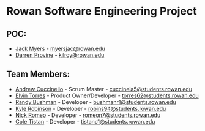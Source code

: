 # Rowan Software Engineering Project

## POC:
- [Jack Myers](http://jackmyers.info/) - myersjac@rowan.edu
- [Darren Provine](http://elvis.rowan.edu/~kilroy/) - kilroy@rowan.edu

## Team Members:
- [Andrew Cuccinello](https://github.com/Djphoenix719) - Scrum Master - cuccinela5@students.rowan.edu 
- [Elvin Torres](https://github.com/ElvinT57) - Product Owner/Developer - torres62@students.rowan.edu
- [Randy Bushman](https://github.com/bushmanr1) - Developer - bushmanr1@students.rowan.edu
- [Kyle Robinson](https://github.com/robinsk94) - Developer - robins94@students.rowan.edu
- [Nick Romeo](https://github.com/romeon728) - Developer - romeon7@students.rowan.edu
- [Cole Tistan](https://github.com/cctistan) - Developer - tistanc1@students.rowan.edu
